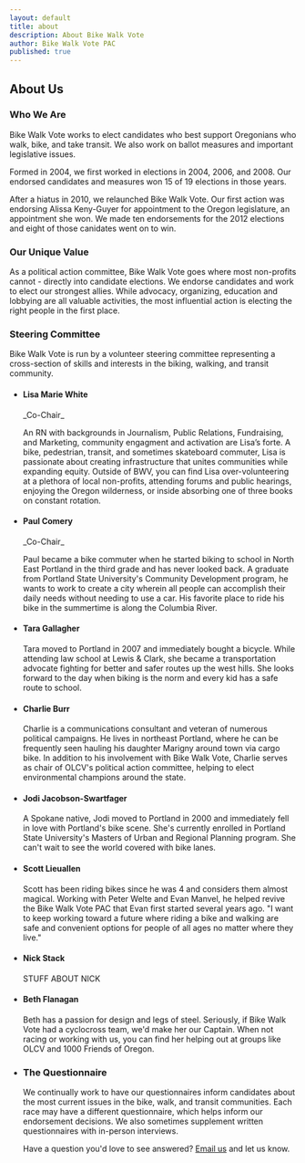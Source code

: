 ```yaml
---
layout: default
title: about
description: About Bike Walk Vote
author: Bike Walk Vote PAC
published: true
---
```


## About Us

### Who We Are

Bike Walk Vote works to elect candidates who best support Oregonians who walk, bike, and take transit. We also work on ballot measures and important legislative issues.

Formed in 2004, we first worked in elections in 2004, 2006, and 2008. Our endorsed candidates and measures won 15 of 19 elections in those years.

After a hiatus in 2010, we relaunched Bike Walk Vote. Our first action was endorsing Alissa Keny-Guyer for appointment to the Oregon legislature, an appointment she won. We made ten endorsements for the 2012 elections and eight of those canidates went on to win.

### Our Unique Value

As a political action committee, Bike Walk Vote goes where most non-profits cannot - directly into candidate elections. We endorse candidates and work to elect our strongest allies. While advocacy, organizing, education and lobbying are all valuable activities, the most influential action is electing the right people in the first place.

### Steering Committee

Bike Walk Vote is run by a volunteer steering committee representing a cross-section of skills and interests in the biking, walking, and transit community.

<ul id="steering">
<li>
  <h4>Lisa Marie White </h4>
  <p> _Co-Chair_ </p>
  <p> An RN with backgrounds in Journalism, Public Relations, Fundraising, and Marketing, community engagment and activation are Lisa’s forte. A bike, pedestrian, transit, and sometimes skateboard commuter, Lisa is passionate about creating infrastructure that unites communities while expanding equity.
     Outside of BWV, you can find Lisa over-volunteering at a plethora of local non-profits, attending forums and public hearings, enjoying the Oregon wilderness, or inside absorbing one of three books on constant rotation.</p>
</li>
<li>
<h4> Paul Comery </h4>
  <p> _Co-Chair_ </p>
<p> Paul became a bike commuter when he started biking to school in North East Portland in the third grade and has never looked back. A graduate from Portland State University's Community Development program, he wants to work to create a city wherein all people can accomplish their daily needs without needing to use a car. His favorite place to ride his bike in the summertime is along the Columbia River. </p>
</li>
<li>
  <h4>Tara Gallagher</h4>
  <p>Tara moved to Portland in 2007 and immediately bought a bicycle. While attending law school at Lewis & Clark, she became a transportation advocate fighting for better and safer routes up the west hills. She looks forward to the day when biking is the norm and every kid has a safe route to school.</p>
</li>
<li>
  <h4>Charlie Burr</h4>
  <p>Charlie is a communications consultant and veteran of numerous political campaigns. He lives in northeast Portland, where he can be frequently seen hauling his daughter Marigny around town via cargo bike. In addition to his involvement with Bike Walk Vote, Charlie serves as chair of OLCV's political action committee, helping to elect environmental champions around the state.</p>
</li>
<li>
  <h4>Jodi Jacobson-Swartfager</h4>
  <p>A Spokane native, Jodi moved to Portland in 2000 and immediately fell in love with Portland's bike scene.
      She's currently enrolled in Portland State University's Masters of Urban and Regional Planning program.
      She can't wait to see the world covered with bike lanes.</p>
</li>
<li>
<h4> Scott Lieuallen </h4>
<p> Scott has been riding bikes since he was 4 and considers them almost magical. Working with Peter Welte and Evan Manvel, he helped revive the Bike Walk Vote PAC that Evan first started several years ago. "I want to keep working toward a future where riding a bike and walking are safe and convenient options for people of all ages no matter where they live." </p>
</li>
<li>
  <h4>Nick Stack</h4>
  <p>STUFF ABOUT NICK</p>
</li>
<li>
  <h4>Beth Flanagan</h4>
  <p>Beth has a passion for design and legs of steel.  Seriously, if Bike Walk Vote had a cyclocross team, we'd make her our Captain.  When not racing or working with us, you can find her helping out at groups like OLCV and 1000 Friends of Oregon.</p>
</li>
<li>


### The Questionnaire

We continually work to have our questionnaires inform candidates about the most current issues in the bike, walk, and transit communities. Each race may have a different questionnaire, which helps inform our endorsement decisions. We also sometimes supplement written questionnaires with in-person interviews.

Have a question you'd love to see answered? <a href="mailto:team@bikewalkvote.org?subject='Suggested Question'">Email us</a> and let us know.
